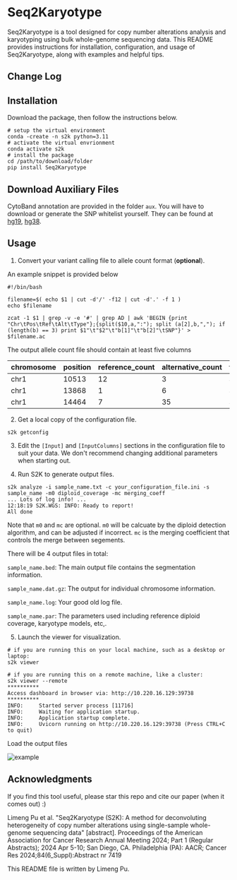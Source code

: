 # Seq2Karyotype

Seq2Karyotype is a tool designed for copy number alterations analysis and karyotyping using bulk whole-genome sequencing data. This README provides instructions for installation, configuration, and usage of Seq2Karyotype, along with examples and helpful tips.

## Change Log

## Installation

Download the package, then follow the instructions below.

```
# setup the virtual environment
conda -create -n s2k python=3.11
# activate the virtual envrionment
conda activate s2k
# install the package
cd /path/to/download/folder
pip install Seq2Karyotype
```

## Download Auxiliary Files

CytoBand annotation are provided in the folder `aux`. You will have to download or generate the SNP whitelist yourself. They can be found at [hg19](https://data.broadinstitute.org/snowman/hg19/variant_calling/vqsr_resources/Exome/v2/), [hg38](https://console.cloud.google.com/storage/browser/_details/genomics-public-data/resources/broad/hg38/v0/1000G_phase1.snps.high_confidence.hg38.vcf.gz;tab=live_object).

## Usage 

1. Convert your variant calling file to allele count format (**optional**).

An example snippet is provided below

```
#!/bin/bash

filename=$( echo $1 | cut -d'/' -f12 | cut -d'.' -f 1 )
echo $filename

zcat -1 $1 | grep -v -e '#' | grep AD | awk 'BEGIN {print "Chr\tPos\tRef\tAlt\tType"};{split($10,a,":"); split (a[2],b,","); if (length(b) == 3) print $1"\t"$2"\t"b[1]"\t"b[2]"\tSNP"}' > $filename.ac
```

The output allele count file should contain at least five columns

| chromosome | position | reference_count | alternative_count | type |
|----------|------|----------|-------|-------|
chr1|10513|12|3|SNP
chr1|13868|1|6|SNP
chr1|14464|7|35|SNP

2. Get a local copy of the configuration file.

```
s2k getconfig
```

3. Edit the `[Input]` and `[InputColumns]` sections in the configuration file to suit your data. We don't recommend changing additional parameters when starting out.

4. Run S2K to generate output files.

```
s2k analyze -i sample_name.txt -c your_configuration_file.ini -s sample_name -m0 diploid_coverage -mc merging_coeff
... Lots of log info! ...
12:18:19 S2K.WGS: INFO: Ready to report!
All done
```

Note that `m0` and `mc` are optional. `m0` will be calcuate by the diploid detection algorithm, and can be adjusted if incorrect. `mc` is the merging coefficient that controls the merge between segements.

There will be 4 output files in total:

`sample_name.bed`: The main output file contains the segmentation information.

`sample_name.dat.gz`: The output for individual chromosome information.

`sample_name.log`: Your good old log file.

`sample_name.par`: The parameters used including reference diploid coverage, karyotype models, etc,.

5. Launch the viewer for visualization.

```
# if you are running this on your local machine, such as a desktop or laptop:
s2k viewer

# if you are running this on a remote machine, like a cluster:
s2k viewer --remote
**********
Access dashboard in browser via: http://10.220.16.129:39738
**********
INFO:     Started server process [11716]
INFO:     Waiting for application startup.
INFO:     Application startup complete.
INFO:     Uvicorn running on http://10.220.16.129:39738 (Press CTRL+C to quit)
```

Load the output files

![example](./images/example_file_selection.gif)

## Acknowledgments

If you find this tool useful, please star this repo and cite our paper (when it comes out) :)

Limeng Pu et al. "Seq2Karyotype (S2K): A method for deconvoluting heterogeneity of copy number alterations using single-sample whole-genome sequencing data" [abstract]. Proceedings of the American Association for Cancer Research Annual Meeting 2024; Part 1 (Regular Abstracts); 2024 Apr 5-10; San Diego, CA. Philadelphia (PA): AACR; Cancer Res 2024;84(6_Suppl):Abstract nr 7419

This README file is written by Limeng Pu.


